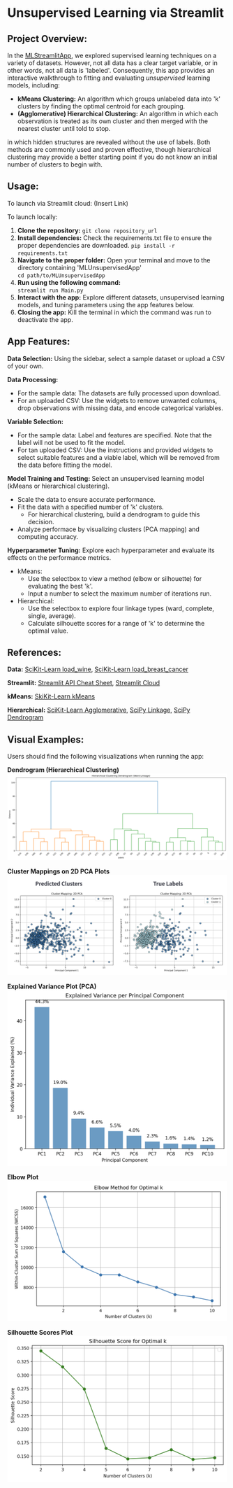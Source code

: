 # Unsupervised Learning via Streamlit


## Project Overview:  
In the [MLStreamlitApp](https://github.com/llatimer031/Latimer-Data-Science-Portfolio/edit/main/MLStreamlitApp), we explored supervised learning techniques on a variety of datasets. However, not all data has a clear target variable, or in other words, not all data is 'labeled'. Consequently, this app provides an interactive walkthrough to fitting and evaluating *unsupervised* learning models, including:

- **kMeans Clustering:** An algorithm which groups unlabeled data into 'k' clusters by finding the optimal centroid for each grouping. 
- **(Agglomerative) Hierarchical Clustering:** An algorithm in which each observation is treated as its own cluster and then merged with the nearest cluster until told to stop.

in which hidden structures are revealed without the use of labels. Both methods are commonly used and proven effective, though hierarchical clustering may provide a better starting point if you do not know an initial number of clusters to begin with.

## Usage:
To launch via Streamlit cloud:
(Insert Link)

To launch locally:
1. **Clone the repository:**
   `git clone repository_url`
2. **Install dependencies:** Check the requirements.txt file to ensure the proper dependencies are downloaded.
   `pip install -r requirements.txt`
3. **Navigate to the proper folder:** Open your terminal and move to the directory containing 'MLUnsupervisedApp'  
   `cd path/to/MLUnsupervisedApp`
4. **Run using the following command:**  
   `streamlit run Main.py`
5. **Interact with the app:** Explore different datasets, unsupervised learning models, and tuning parameters using the app features below.
6. **Closing the app:** Kill the terminal in which the command was run to deactivate the app.

## App Features:
**Data Selection:** Using the sidebar, select a sample dataset or upload a CSV of your own.

**Data Processing:** 
- For the sample data: The datasets are fully processed upon download. 
- For an uploaded CSV: Use the widgets to remove unwanted columns, drop observations with missing data, and encode categorical variables.

**Variable Selection:** 
- For the sample data: Label and features are specified. Note that the label will not be used to fit the model. 
- For tan uploaded CSV: Use the instructions and provided widgets to select suitable features and a viable label, which will be removed from the data before fitting the model. 
    
**Model Training and Testing:** Select an unsupervised learning model (kMeans or hierarchical clustering).
- Scale the data to ensure accurate performance.
- Fit the data with a specified number of 'k' clusters.
  - For hierarchical clustering, build a dendrogram to guide this decision.
- Analyze performace by visualizing clusters (PCA mapping) and computing accuracy.

**Hyperparameter Tuning:** Explore each hyperparameter and evaluate its effects on the performance metrics.
- kMeans:
  - Use the selectbox to view a method (elbow or silhouette) for evaluating the best 'k'.
  - Input a number to select the maximum number of iterations run.
- Hierarchical:
  - Use the selectbox to explore four linkage types (ward, complete, single, average).
  - Calculate silhouette scores for a range of 'k' to determine the optimal value.


## References:
**Data:** [SciKit-Learn load_wine](https://scikit-learn.org/stable/modules/generated/sklearn.datasets.load_wine.html), [SciKit-Learn load_breast_cancer](https://scikit-learn.org/stable/modules/generated/sklearn.datasets.load_breast_cancer.html)

**Streamlit:** [Streamlit API Cheat Sheet](https://docs.streamlit.io/develop/quick-reference/cheat-sheet), [Streamlit Cloud](https://docs.streamlit.io/deploy/streamlit-community-cloud/deploy-your-app)

**kMeans:** [SkiKit-Learn kMeans](https://scikit-learn.org/stable/modules/generated/sklearn.cluster.KMeans.html)

**Hierarchical:** [SciKit-Learn Agglomerative](https://scikit-learn.org/stable/modules/generated/sklearn.cluster.AgglomerativeClustering.html), [SciPy Linkage](https://docs.scipy.org/doc/scipy/reference/generated/scipy.cluster.hierarchy.linkage.html), [SciPy Dendrogram](https://docs.scipy.org/doc/scipy/reference/generated/scipy.cluster.hierarchy.dendrogram.html)

## Visual Examples:
Users should find the following visualizations when running the app:

**Dendrogram (Hierarchical Clustering)**
![dendrogram](Images/dendrogram-plot.png)

**Cluster Mappings on 2D PCA Plots**
![clusters](Images/PCA-plots.png)

**Explained Variance Plot (PCA)**
![explained variance](Images/explained-variance-plot.png)

**Elbow Plot**
![elbow](Images/elbow-plot.png)

**Silhouette Scores Plot**
![silhouette](Images/silhouette-plot.png)
